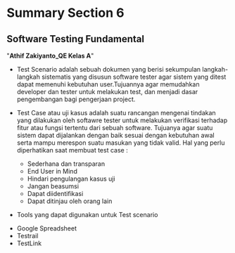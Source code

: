 # Summary Section 6
## Software Testing Fundamental
"**Athif Zakiyanto_QE Kelas A**"

- Test Scenario adalah sebuah dokumen yang berisi sekumpulan langkah-langkah
sistematis yang disusun software tester agar sistem yang ditest dapat memenuhi kebutuhan user.Tujuannya agar memudahkan developer dan tester untuk melakukan test, dan menjadi dasar pengembangan bagi pengerjaan project.

- Test Case atau uji kasus adalah suatu rancangan mengenai tindakan yang dilakukan oleh softawre tester untuk melakukan verifikasi terhadap fitur atau fungsi tertentu dari sebuah software. Tujuanya agar suatu sistem dapat dijalankan dengan baik sesuai dengan kebutuhan awal serta mampu merespon suatu masukan yang tidak valid. 
Hal yang perlu diperhatikan saat membuat test case : 
  * Sederhana dan transparan
  * End User in Mind
  * Hindari pengulangan kasus uji
  * Jangan beasumsi
  * Dapat diidentifikasi
  * Dapat ditinjau oleh orang lain

- Tools yang dapat digunakan untuk Test scenario
 * Google Spreadsheet
 * Testrail
 * TestLink
